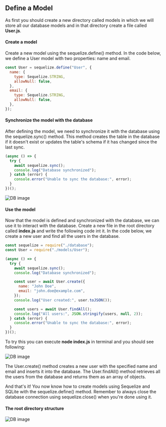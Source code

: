 ## Define a Model

As first you should create a new directory called models in which we will store all our database models and in that directory create a file called **User.js**.

#### Create a model

Create a new model using the sequelize.define() method. In the code below, we define a User model with two properties: name and email.

```javascript
const User = sequelize.define("User", {
  name: {
    type: Sequelize.STRING,
    allowNull: false,
  },
  email: {
    type: Sequelize.STRING,
    allowNull: false,
  },
});
```

#### Synchronize the model with the database

After defining the model, we need to synchronize it with the database using the sequelize.sync() method. This method creates the table in the database if it doesn't exist or updates the table's schema if it has changed since the last sync.

```javascript
(async () => {
  try {
    await sequelize.sync();
    console.log("Database synchronized");
  } catch (error) {
    console.error("Unable to sync the database:", error);
  }
})();
```

![DB image](/Articles/BackEnd/SQLite/models2.png)

#### Use the model

Now that the model is defined and synchronized with the database, we can use it to interact with the database. Create a new file in the root directory called **index.js** and write the following code int it. In the code below, we create a new user and find all the users in the database.

```javascript
const sequelize = require("./database");
const User = require("./models/User");

(async () => {
  try {
    await sequelize.sync();
    console.log("Database synchronized");

    const user = await User.create({
      name: "John Doe",
      email: "john.doe@example.com",
    });
    console.log("User created:", user.toJSON());

    const users = await User.findAll();
    console.log("All users:", JSON.stringify(users, null, 2));
  } catch (error) {
    console.error("Unable to sync the database:", error);
  }
})();
```

To try this you can execute **node index.js** in terminal and you should see following:

![DB image](/Articles/BackEnd/SQLite/models4.png)

The User.create() method creates a new user with the specified name and email and inserts it into the database. The User.findAll() method retrieves all the users from the database and returns them as an array of objects.

And that's it! You now know how to create models using Sequelize and SQLite with the sequelize.define() method. Remember to always close the database connection using sequelize.close() when you're done using it.

#### The root directory structure

![DB image](/Articles/BackEnd/SQLite/models3.png)
